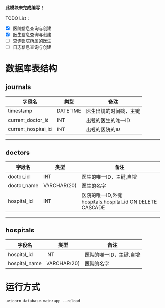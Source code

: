 **此模块未完成编写！**

TODO List：  
- [x] 医院信息查询与创建
- [x] 医生信息查询与创建
- [ ] 查询医院所属的医生
- [ ] 日志信息查询与创建
# 数据库表结构

## journals
|字段名|类型|备注|
|-|-|-|
|timestamp|DATETIME|医生出镜的时间戳，主键|
|current_doctor_id|INT|出镜的医生的唯一ID|
|current_hospital_id|INT|出镜的医院的ID|
---
## doctors
|字段名|类型|备注|
|-|-|-|
|doctor_id|INT|医生的唯一ID，主键,自增|
|doctor_name|VARCHAR(20)|医生的名字|
|hospital_id|INT|医院的唯一ID,外键hospitals.hospital_id ON DELETE CASCADE|
---
## hospitals
|字段名|类型|备注|
|-|-|-|
|hospital_id|INT|医院的唯一ID，主键,自增|
|hospital_name|VARCHAR(20)|医院的名字|
<!-- ---
## employees
|字段名|类型|备注|
|-|-|-|
|doctor_id|INT|医生的唯一ID，主键，外键doctors.doctor_id ON DELETE CASCADE|
|hospital_id|INT|医院的ID，外键hospitals.hospital_id ON DELETE CASCADE| -->

# 运行方式
`uvicorn database.main:app --reload`